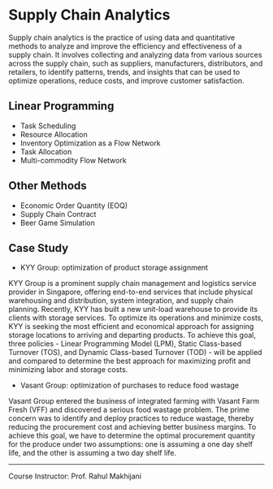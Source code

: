 # Supply Chain Analytics
Supply chain analytics is the practice of using data and quantitative methods to analyze and improve the efficiency and effectiveness of a supply chain. It involves collecting and analyzing data from various sources across the supply chain, such as suppliers, manufacturers, distributors, and retailers, to identify patterns, trends, and insights that can be used to optimize operations, reduce costs, and improve customer satisfaction.

## Linear Programming
- Task Scheduling
- Resource Allocation
- Inventory Optimization as a Flow Network
- Task Allocation
- Multi-commodity Flow Network

## Other Methods
- Economic Order Quantity (EOQ)
- Supply Chain Contract
- Beer Game Simulation

## Case Study
- KYY Group: optimization of product storage assignment

KYY Group is a prominent supply chain management and logistics service provider in Singapore, offering end-to-end services that include physical warehousing and distribution, system integration, and supply chain planning. Recently, KYY has built a new unit-load warehouse to provide its clients with storage services. To optimize its operations and minimize costs, KYY is seeking the most efficient and economical approach for assigning storage locations to arriving and departing products. To achieve this goal, three policies - Linear Programming Model (LPM), Static Class-based Turnover (TOS), and Dynamic Class-based Turnover (TOD) - will be applied and compared to determine the best approach for maximizing profit and minimizing labor and storage costs.

- Vasant Group: optimization of purchases to reduce food wastage

Vasant Group entered the business of integrated farming with Vasant Farm Fresh (VFF) and discovered a serious food wastage problem. The prime concern was to identify and deploy practices to reduce wastage, thereby reducing the procurement cost and achieving better business margins. To achieve this goal, we have to determine the optimal procurement quantity for the produce under two assumptions: one is assuming a one day shelf life, and the other is assuming a two day shelf life.

--------
Course Instructor: Prof. Rahul Makhijani
